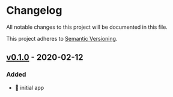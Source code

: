 # Changelog
All notable changes to this project will be documented in this file.

This project adheres to [Semantic Versioning](https://semver.org/spec/v2.0.0.html).

## [v0.1.0] - 2020-02-12
### Added
- :tada: initial app

[v0.1.0]: https://github.com/cujarrett/oil-countdown/releases/tag/v0.1.0
